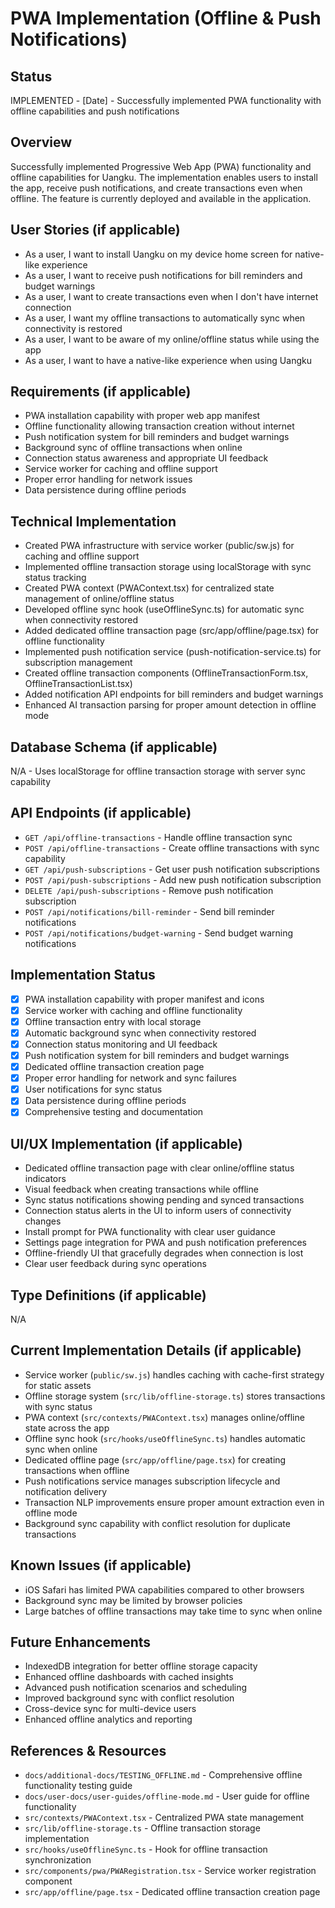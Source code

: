 # PWA Implementation (Offline & Push Notifications)

## Status
IMPLEMENTED - [Date] - Successfully implemented PWA functionality with offline capabilities and push notifications

## Overview
Successfully implemented Progressive Web App (PWA) functionality and offline capabilities for Uangku. The implementation enables users to install the app, receive push notifications, and create transactions even when offline. The feature is currently deployed and available in the application.

## User Stories (if applicable)
- As a user, I want to install Uangku on my device home screen for native-like experience
- As a user, I want to receive push notifications for bill reminders and budget warnings
- As a user, I want to create transactions even when I don't have internet connection
- As a user, I want my offline transactions to automatically sync when connectivity is restored
- As a user, I want to be aware of my online/offline status while using the app
- As a user, I want to have a native-like experience when using Uangku

## Requirements (if applicable)
- PWA installation capability with proper web app manifest
- Offline functionality allowing transaction creation without internet
- Push notification system for bill reminders and budget warnings
- Background sync of offline transactions when online
- Connection status awareness and appropriate UI feedback
- Service worker for caching and offline support
- Proper error handling for network issues
- Data persistence during offline periods

## Technical Implementation
- Created PWA infrastructure with service worker (public/sw.js) for caching and offline support
- Implemented offline transaction storage using localStorage with sync status tracking
- Created PWA context (PWAContext.tsx) for centralized state management of online/offline status
- Developed offline sync hook (useOfflineSync.ts) for automatic sync when connectivity restored
- Added dedicated offline transaction page (src/app/offline/page.tsx) for offline functionality
- Implemented push notification service (push-notification-service.ts) for subscription management
- Created offline transaction components (OfflineTransactionForm.tsx, OfflineTransactionList.tsx)
- Added notification API endpoints for bill reminders and budget warnings
- Enhanced AI transaction parsing for proper amount detection in offline mode

## Database Schema (if applicable)
N/A - Uses localStorage for offline transaction storage with server sync capability

## API Endpoints (if applicable)
- `GET /api/offline-transactions` - Handle offline transaction sync
- `POST /api/offline-transactions` - Create offline transactions with sync capability
- `GET /api/push-subscriptions` - Get user push notification subscriptions
- `POST /api/push-subscriptions` - Add new push notification subscription
- `DELETE /api/push-subscriptions` - Remove push notification subscription
- `POST /api/notifications/bill-reminder` - Send bill reminder notifications
- `POST /api/notifications/budget-warning` - Send budget warning notifications

## Implementation Status
- [x] PWA installation capability with proper manifest and icons
- [x] Service worker with caching and offline functionality
- [x] Offline transaction entry with local storage
- [x] Automatic background sync when connectivity restored
- [x] Connection status monitoring and UI feedback
- [x] Push notification system for bill reminders and budget warnings
- [x] Dedicated offline transaction creation page
- [x] Proper error handling for network and sync failures
- [x] User notifications for sync status
- [x] Data persistence during offline periods
- [x] Comprehensive testing and documentation

## UI/UX Implementation (if applicable)
- Dedicated offline transaction page with clear online/offline status indicators
- Visual feedback when creating transactions while offline
- Sync status notifications showing pending and synced transactions
- Connection status alerts in the UI to inform users of connectivity changes
- Install prompt for PWA functionality with clear user guidance
- Settings page integration for PWA and push notification preferences
- Offline-friendly UI that gracefully degrades when connection is lost
- Clear user feedback during sync operations

## Type Definitions (if applicable)
N/A

## Current Implementation Details (if applicable)
- Service worker (`public/sw.js`) handles caching with cache-first strategy for static assets
- Offline storage system (`src/lib/offline-storage.ts`) stores transactions with sync status
- PWA context (`src/contexts/PWAContext.tsx`) manages online/offline state across the app
- Offline sync hook (`src/hooks/useOfflineSync.ts`) handles automatic sync when online
- Dedicated offline page (`src/app/offline/page.tsx`) for creating transactions when offline
- Push notifications service manages subscription lifecycle and notification delivery
- Transaction NLP improvements ensure proper amount extraction even in offline mode
- Background sync capability with conflict resolution for duplicate transactions

## Known Issues (if applicable)
- iOS Safari has limited PWA capabilities compared to other browsers
- Background sync may be limited by browser policies
- Large batches of offline transactions may take time to sync when online

## Future Enhancements
- IndexedDB integration for better offline storage capacity
- Enhanced offline dashboards with cached insights
- Advanced push notification scenarios and scheduling
- Improved background sync with conflict resolution
- Cross-device sync for multi-device users
- Enhanced offline analytics and reporting

## References & Resources
- `docs/additional-docs/TESTING_OFFLINE.md` - Comprehensive offline functionality testing guide
- `docs/user-docs/user-guides/offline-mode.md` - User guide for offline functionality
- `src/contexts/PWAContext.tsx` - Centralized PWA state management
- `src/lib/offline-storage.ts` - Offline transaction storage implementation
- `src/hooks/useOfflineSync.ts` - Hook for offline transaction synchronization
- `src/components/pwa/PWARegistration.tsx` - Service worker registration component
- `src/app/offline/page.tsx` - Dedicated offline transaction creation page